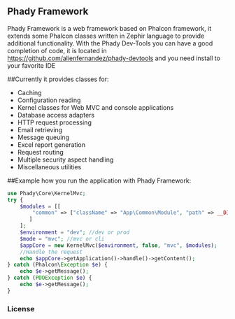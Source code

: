 ## Phady Framework

Phady Framework is a web framework based on Phalcon framework, it extends some Phalcon classes written in Zephir language to provide additional functionality.
With the Phady Dev-Tools you can have a good completion of code, it is located in https://github.com/alienfernandez/phady-devtools and you need install to your favorite IDE

##Currently it provides classes for:

- Caching
- Configuration reading
- Kernel classes for Web MVC and console applications
- Database access adapters
- HTTP request processing
- Email retrieving
- Message queuing
- Excel report generation
- Request routing
- Multiple security aspect handling
- Miscellaneous utilities

##Example how you run the application with Phady Framework:
```php
use Phady\Core\KernelMvc;
try {
    $modules = [[
        "common" => ["className" => "App\Common\Module", "path" => __DIR__ . "/../src/common/Module.php"]
       ]
    ];
    $environment = "dev"; //dev or prod
    $mode = "mvc"; //mvc or cli
    $appCore = new KernelMvc($environment, false, "mvc", $modules);
    //Handle the request
    echo $appCore->getApplication()->handle()->getContent();
} catch (Phalcon\Exception $e) {
    echo $e->getMessage();
} catch (PDOException $e) {
    echo $e->getMessage();
}

```

### License

